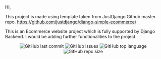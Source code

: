 Hi,

This project is made using template taken from JustDjango Github master repo. https://github.com/justdjango/django-simple-ecommerce/

This is an Ecommerce website project which is fully supported by Django Backend. 
I would be adding further functionalities to the project.



<p align="center">

  <img alt="GitHub last commit" src="https://img.shields.io/github/last-commit/devsingh-code/Django-Ecommerce-Website?style=flat-square">
  <img alt="GitHub issues" src="https://img.shields.io/github/issues/devsingh-code/Django-Ecommerce-Website?style=flat-square">
  <img alt="GitHub top language" src="https://img.shields.io/github/languages/top/devsingh-code/Django-Ecommerce-Website?style=flat-square">
  <img alt="GitHub repo size" src="https://img.shields.io/github/repo-size/devsingh-code/Django-Ecommerce-Website?style=flat-square">
</p>